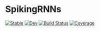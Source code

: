 # SpikingRNNs

[![Stable](https://img.shields.io/badge/docs-stable-blue.svg)](https://dylanfesta.github.io/SpikingRNNs.jl/stable)
[![Dev](https://img.shields.io/badge/docs-dev-blue.svg)](https://dylanfesta.github.io/SpikingRNNs.jl/dev)
[![Build Status](https://github.com/dylanfesta/SpikingRNNs.jl/workflows/CI/badge.svg)](https://github.com/dylanfesta/SpikingRNNs.jl/actions)
[![Coverage](https://codecov.io/gh/dylanfesta/SpikingRNNs.jl/branch/master/graph/badge.svg)](https://codecov.io/gh/dylanfesta/SpikingRNNs.jl)
